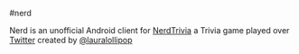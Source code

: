 #nerd

Nerd is an unofficial Android client for [NerdTrivia](http://nertdrivia.net) a Trivia game played over [Twitter](https://twitter.com/nerdtrivia) created by [@lauralollipop](https://twitter.com/lauralollipop)